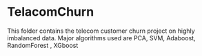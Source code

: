 # TelacomChurn
This folder contains the telecom customer churn project on highly imbalanced data.
Major algorithms used are PCA, SVM, Adaboost, RandomForest , XGboost
